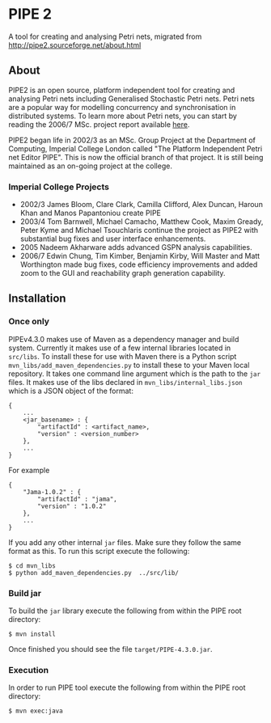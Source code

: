 # PIPE 2 #

A tool for creating and analysing Petri nets, migrated from http://pipe2.sourceforge.net/about.html

## About ##
PIPE2 is an open source, platform independent tool for creating and analysing Petri nets including 
Generalised Stochastic Petri nets. Petri nets are a popular way for modelling concurrency and synchronisation 
in distributed systems. To learn more about Petri nets, you can start by reading the 2006/7 MSc. 
project report available [here](http://pipe2.sourceforge.net/docs.html).

PIPE2 began life in 2002/3 as an MSc. Group Project at the Department of Computing, Imperial College London called 
"The Platform Independent Petri net Editor PIPE". This is now the official branch of that project. 
It is still being maintained as an on-going project at the college.


### Imperial College Projects ###
* 2002/3 James Bloom, Clare Clark, Camilla Clifford, Alex Duncan, Haroun Khan and Manos Papantoniou create PIPE
* 2003/4 Tom Barnwell, Michael Camacho, Matthew Cook, Maxim Gready, Peter Kyme and Michael Tsouchlaris 
continue the project as PIPE2 with substantial bug fixes and user interface enhancements.
* 2005 Nadeem Akharware adds advanced GSPN analysis capabilities.
* 2006/7 Edwin Chung, Tim Kimber, Benjamin Kirby, Will Master and Matt Worthington made bug fixes, 
code efficiency improvements and added zoom to the GUI and reachability graph generation capability.


## Installation ##
### Once only ###
PIPEv4.3.0 makes use of Maven as a dependency manager and build system. Currently it makes use of a few
internal libraries located in ```src/libs```. To install these for use with Maven there is a Python script 
```mvn_libs/add_maven_dependencies.py``` to install these to your Maven local repository. It takes one command line
argument which is the path to the ```jar``` files.
It makes use of the libs declared in ```mvn_libs/internal_libs.json``` which is a JSON object of the format:

    {
        ...
    	<jar_basename> : {
    		"artifactId" : <artifact_name>,
    		"version" : <version_number>
    	},
    	...
    }

For example

    {
    	"Jama-1.0.2" : {
    		"artifactId" : "jama",
    		"version" : "1.0.2"
    	},
    	...
    }
    
If you add any other internal ```jar``` files. Make sure they follow the same format as this.
To run this script execute the following:

    $ cd mvn_libs
    $ python add_maven_dependencies.py  ../src/lib/
    

    
### Build jar ###
To build the ```jar``` library execute the following from within the PIPE root directory:

    $ mvn install
    
Once finished you should see the file ```target/PIPE-4.3.0.jar```.


### Execution ###
In order to run PIPE tool execute the following from within the PIPE root directory:

    $ mvn exec:java

